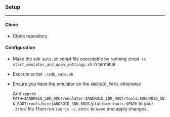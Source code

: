 ### Setup
---
#### Clone
- Clone repository

#### Configuration
- Make the `adb_auto.sh` script file executable by running `chmod +x start_emulator_and_open_settings.sh` in terminal
- Execute script `./adb_auto.sh`
- Ensure you have the emulator on the `ANDROID_PATH`, otherwise
  
  Add `export PATH=$ANDROID_SDK_ROOT/emulator:$ANDROID_SDK_ROOT/tools:$ANDROID_SDK_ROOT/tools/bin:$ANDROID_SDK_ROOT/platform-tools:$PATH` to your `.zshrc` file
  Then run `source ~/.zshrc` to save and apply changes.
